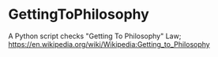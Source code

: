 # GettingToPhilosophy
A Python script checks "Getting To Philosophy" Law; https://en.wikipedia.org/wiki/Wikipedia:Getting_to_Philosophy 
